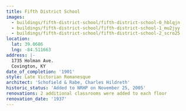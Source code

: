 ```yaml
---
title: Fifth District School
images:
  - buildings/fifth-district-school/fifth-district-school-0_hblqjn
  - buildings/fifth-district-school/fifth-district-school-1_mu2jyy
  - buildings/fifth-district-school/fifth-district-school-2_scro25
location:
  lat: 39.0686
  lng: -84.511663
address: |-
  1735 Holman Ave.
  Covington, KY
date_of_completion: '1901'
style: Late Victorian Romanesque
architect: 'Schofield & Rabe, Charles Hildreth'
historic_status: 'Added to NRHP on November 25, 2005'
renovations: 2 additional classrooms were added to each floor
renovation_date: '1937'
---
```


